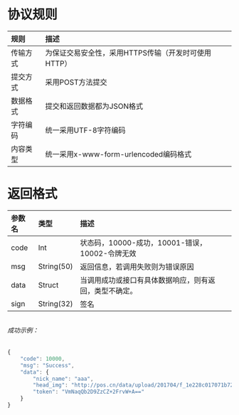 # 协议规则

| 规则 | 描述 |
| :--- | :--- |
| 传输方式 | 为保证交易安全性，采用HTTPS传输（开发时可使用HTTP） |
| 提交方式 | 采用POST方法提交 |
| 数据格式 | 提交和返回数据都为JSON格式 |
| 字符编码 | 统一采用UTF-8字符编码 |
| 内容类型 | 统一采用x-www-form-urlencoded编码格式 |

# 返回格式

| 参数名 | 类型 | 描述 |
| :--- | :--- | :--- |
| code | Int | 状态码，10000-成功，10001-错误，10002-令牌无效 |
| msg | String\(50\) | 返回信息，若调用失败则为错误原因 |
| data | Struct | 当调用成功或接口有具体数据响应，则有返回，类型不确定。 |
| sign | String\(32\) | 签名 |

###### 

###### 成功示例：

```js
{
    "code": 10000,
    "msg": "Success",
    "data": {
        "nick_name": "aaa",
        "head_img": "http://pos.cn/data/upload/201704/f_1e228c017071b7290c357a22244616d0.jpg",
        "token": "VmNaqQb2D9ZzCZ+2FrvW+A=="
    }
}
```



